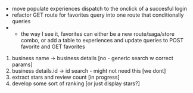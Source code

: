 - move populate experiences dispatch to the onclick of a succesful login
- refactor GET route for favorites query into one route that conditionally queries
- - the way I see it, favorites can either be a new route/saga/store combo, or add a table to experiences and update queries to POST favorite and GET favorites

1. business name -> business details [no - generic search w correct params]
2. business details.id -> id search - might not need this [we dont]
3. extract stars and review count [in progress]
4. develop some sort of ranking [or just display stars?]


